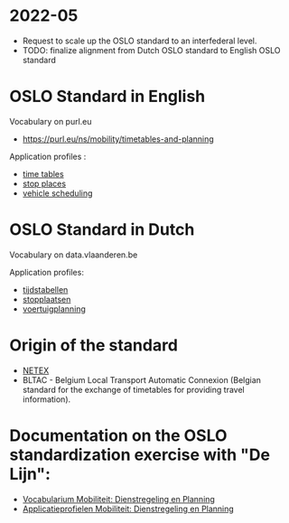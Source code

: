 # 2022-05
- Request to scale up the OSLO standard to an interfederal level.
- TODO: finalize alignment from Dutch OSLO standard to English OSLO standard

# OSLO Standard in English
Vocabulary on purl.eu
- https://purl.eu/ns/mobility/timetables-and-planning

Application profiles :
- [time tables](https://purl.eu/doc/applicationprofile/netex-belgium/timetables-ap)
- [stop places](https://purl.eu/doc/applicationprofile/netex-belgium/stopplaces-ap)
- [vehicle scheduling](https://purl.eu/doc/applicationprofile/netex-belgium/vehiclescheduling-ap)


# OSLO Standard in Dutch

Vocabulary on data.vlaanderen.be


Application profiles:
- [tijdstabellen](https://data.vlaanderen.be/doc/applicatieprofiel/mobiliteit/dienstregeling-en-planning/tijdstabellen)
- [stopplaatsen](https://data.vlaanderen.be/doc/applicatieprofiel/mobiliteit/dienstregeling-en-planning/stopplaatsen)
- [voertuigplanning](https://data.vlaanderen.be/doc/applicatieprofiel/mobiliteit/dienstregeling-en-planning/voertuigplanning)



# Origin of the standard

- [NETEX](https://netex-cen.eu/)
- BLTAC - Belgium Local Transport Automatic Connexion (Belgian standard for the exchange of timetables for providing travel information).


# Documentation on the OSLO standardization exercise with "De Lijn": 
- [Vocabularium Mobiliteit: Dienstregeling en Planning](https://data.vlaanderen.be/standaarden/kandidaat-standaard/vocabularium-mobiliteit-dienstregeling-en-planning.html)
- [Applicatieprofielen Mobiliteit: Dienstregeling en Planning](https://eur03.safelinks.protection.outlook.com/?url=https%3A%2F%2Fdata.vlaanderen.be%2Fstandaarden%2Fkandidaat-standaard%2Fapplicatieprofielen-mobiliteit-dienstregeling-en-planning.html&data=04%7C01%7Cdavid.schoenmaekers%40mobilit.fgov.be%7C01a3d02ec6684661e1ca08da10f143aa%7C142b3163616f485d926fcc7680220002%7C0%7C0%7C637840925687242046%7CUnknown%7CTWFpbGZsb3d8eyJWIjoiMC4wLjAwMDAiLCJQIjoiV2luMzIiLCJBTiI6Ik1haWwiLCJXVCI6Mn0%3D%7C3000&sdata=q5A3oeLmVHvcv6Q4w9nFleZEBuP2uuiI14Wsr%2Fy7n2o%3D&reserved=0)
